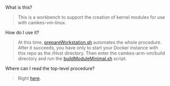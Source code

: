 What is this?

> This is a workbench to support the creation of kernel modules for use with camkes-vm-linux.

 How do I use it?

> At this time, [prepareWorkstation.sh](https://github.com/NeisesResearch/vm_measure/blob/main/prepareWorkstation.sh) automates the whole procedure.
> After it succeeds, you have only to start your Docker instance with this repo as the /Host directory.
> Then enter the camkes-arm-vm/build directory and run the [buildModuleMinimal.sh](https://github.com/NeisesResearch/vm_measure/blob/main/buildScripts/buildModuleMinimal.sh) script.

Where can I read the top-level procedure?

> Right [here](https://github.com/NeisesResearch/vm_measure/wiki/seL4Config).

